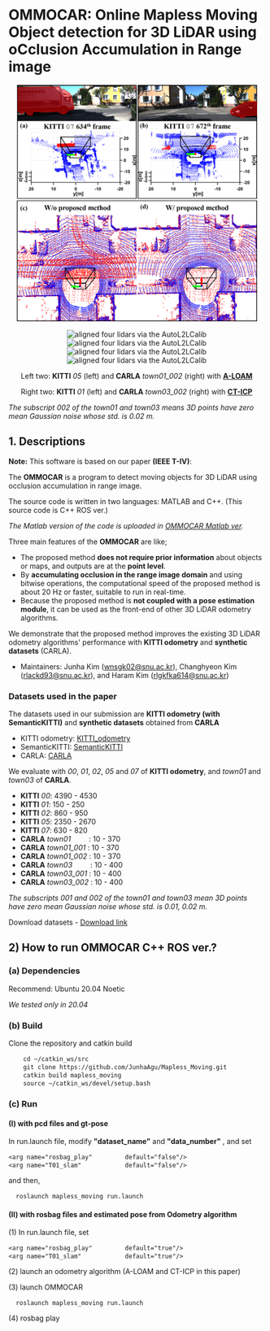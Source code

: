 # OMMOCAR: Online Mapless Moving Object detection for 3D LiDAR using oCclusion Accumulation in Range image
<p align = "center">
<img src= "https://github.com/JunhaAgu/Mapless_Moving_matlab/blob/main/imgs/thumbnail_white.png" alt="aligned four lidars via the AutoL2LCalib" width="474" height="465">
</p> 

<p align = "center">
<img src= "https://github.com/JunhaAgu/Mapless_Moving/blob/main/video/loam/loam_kitti_05.gif" alt="aligned four lidars via the AutoL2LCalib" width="175" height="197.5">
<img src= "https://github.com/JunhaAgu/Mapless_Moving/blob/main/video/loam/loam_carla_town01_002.gif" alt="aligned four lidars via the AutoL2LCalib" width="175" height="197.5">
<img src= "https://github.com/JunhaAgu/Mapless_Moving/blob/main/video/cticp/cticp_kitti_01.gif" alt="aligned four lidars via the AutoL2LCalib" width="175" height="197.5">
<img src= "https://github.com/JunhaAgu/Mapless_Moving/blob/main/video/cticp/cticp_carla_town03_002.gif" alt="aligned four lidars via the AutoL2LCalib" width="175" height="197.5">
</p>
<p align = "center">
Left two: <b>KITTI</b> <i>05</i> (left) and <b>CARLA</b> <i>town01_002</i> (right) with <b><a href="https://github.com/HKUST-Aerial-Robotics/A-LOAM">A-LOAM</a></b>
<p align = "center">
Right two: <b>KITTI</b> <i>01</i> (left) and <b>CARLA</b> <i>town03_002</i> (right) with <b><a href="https://github.com/jedeschaud/ct_icp">CT-ICP</a></b>
  
  <I>The subscript 002 of the town01 and town03 means 3D points have zero mean Gaussian noise whose std. is 0.02 m.</i>
</p>

## 1. Descriptions
**Note:** This software is based on our paper **(IEEE T-IV)**:

The **OMMOCAR** is a program to detect moving objects for 3D LiDAR using occlusion accumulation in range image.

The source code is written in two languages: MATLAB and C++.
(This source code is C++ ROS ver.)

*The Matlab version of the code is uploaded in [OMMOCAR Matlab ver](https://github.com/JunhaAgu/Mapless_Moving_matlab).*

Three main features of the **OMMOCAR** are like;
- The proposed method **does not require prior information** about objects or maps, and outputs are at the **point level**.
- By **accumulating occlusion in the range image domain** and using bitwise operations, the computational speed of the proposed method is about 20 Hz or faster, suitable to run in real-time.
- Because the proposed method is **not coupled with a pose estimation module**, it can be used as the front-end of other 3D LiDAR odometry algorithms.

We demonstrate that the proposed method improves the existing 3D LiDAR odometry algorithms' performance with **KITTI odometry** and **synthetic datasets** (CARLA).

- Maintainers: Junha Kim (wnsgk02@snu.ac.kr), Changhyeon Kim (rlackd93@snu.ac.kr), and Haram Kim (rlgkfka614@snu.ac.kr)

### Datasets used in the paper
The datasets used in our submission are **KITTI odometry (with SemanticKITTI)** and **synthetic datasets** obtained from **CARLA**

- KITTI odometry: [KITTI_odometry](https://www.cvlibs.net/datasets/kitti/eval_odometry.php)
- SemanticKITTI: [SemanticKITTI](http://www.semantic-kitti.org/dataset.html#download)
- CARLA: [CARLA](https://carla.org/)

We evaluate with *00*, *01*, *02*, *05* and *07* of **KITTI odometry**, and *town01* and *town03* of **CARLA**. 

- **KITTI** *00*: 4390 - 4530
- **KITTI** *01*: 150  - 250
- **KITTI** *02*: 860  - 950
- **KITTI** *05*: 2350 - 2670
- **KITTI** *07*: 630  - 820
- **CARLA** *town01* &nbsp;&nbsp;&nbsp;&nbsp;&nbsp;&nbsp;&nbsp; : 10 - 370
- **CARLA** *town01_001* : 10 - 370
- **CARLA** *town01_002* : 10 - 370
- **CARLA** *town03* &nbsp;&nbsp;&nbsp;&nbsp;&nbsp;&nbsp;&nbsp; : 10 - 400
- **CARLA** *town03_001* : 10 - 400
- **CARLA** *town03_002* : 10 - 400
  
*The subscripts 001 and 002 of the town01 and town03 mean 3D points have zero mean Gaussian noise whose std. is 0.01, 0.02 m.*

Download datasets - [Download link](https://larr.snu.ac.kr/drive/d/s/uulKtWN4b41HXBNk92QigruwP2eBMqhY/4-Lw2fCmp5F_xCIgcX2TNC_qzBnMwVFd-HbYgiTNDsQo)

## 2) How to run OMMOCAR C++ ROS ver.?
### (a) Dependencies
Recommend: Ubuntu 20.04 Noetic

*We tested only in 20.04*

### (b) Build
Clone the repository and catkin build

```
    cd ~/catkin_ws/src
    git clone https://github.com/JunhaAgu/Mapless_Moving.git
    catkin build mapless_moving
    source ~/catkin_ws/devel/setup.bash
```

### (c) Run
#### (I) with pcd files and gt-pose
In run.launch file, modify **"dataset_name"** and **"data_number"**
, and set 
```
<arg name="rosbag_play"         default="false"/>
<arg name="T01_slam"            default="false"/>
```
and then,
```
  roslaunch mapless_moving run.launch
```

#### (II) with rosbag files and estimated pose from Odometry algorithm
(1) In run.launch file, set 
```
<arg name="rosbag_play"         default="true"/>
<arg name="T01_slam"            default="true"/>
```
(2) launch an odometry algorithm (A-LOAM and CT-ICP in this paper) 

(3) launch OMMOCAR
```
  roslaunch mapless_moving run.launch
```

(4) rosbag play
